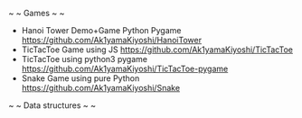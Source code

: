 ~ ~ Games ~ ~

 - Hanoi Tower Demo+Game Python Pygame
https://github.com/Ak1yamaKiyoshi/HanoiTower
 - TicTacToe Game using  JS
https://github.com/Ak1yamaKiyoshi/TicTacToe
 - TicTacToe using python3 pygame 
https://github.com/Ak1yamaKiyoshi/TicTacToe-pygame
 - Snake Game using pure Python 
https://github.com/Ak1yamaKiyoshi/Snake

~ ~ Data structures ~ ~
